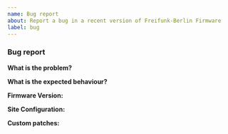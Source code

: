 ```yaml
---
name: Bug report
about: Report a bug in a recent version of Freifunk-Berlin Firmware
label: bug
---
```


<!--

Please carefully fill out the questionaire below to help improve the
timely triaging of issues. Walk through the questions below and use
them as an inspiration for what information you can provide.

Make use of codeblocks (three backticks before and after) where
appropriate (configuration excerpts, log output, etc.). Example:

```
your code goes here
```

You can use the "Preview" tab to check how your issue is going to look
before you actually send it in.

Thank you for taking the time to report a bug with the Gluon project.

-->

### Bug report

**What is the problem?**
<!-- 
- What is not working as expected?
- How is it misbehaving?
- When did the problem first start showing up?
- What were you doing when you first noticed the problem?
- On which devices (vendor, model and revision) is it misbehaving?
- Does the issue appear on multiple devices or targets?
-->

**What is the expected behaviour?**
<!--
- How do you think it should work instead?
- Did it work like that before?
-->

**Firmware Version:**
<!-- 
Please provide a usable Git reference before applying custom patches:

By using a Git reference:
    $ git describe --always
    v2018.2-17-g3abadc28

Or the URL to the relevant commit
    https://github.com/freifunk-berlin/firmware/commit/<commit hash here>
-->

**Site Configuration:**
<!--
- What image-type did you use?
- Are you installing from a fresh node or did you do an upgrade?
- Did you just ran the firmware-wizard?
- Did you do manual modifications of the configuration?
- When upgrading, what was the previous version installed?

If you think it might be helpful, upload or provide an URL to your configuration.
But have in mind that the regular backup file, as created by the node, will 
contain sensitive data (encrypted root-password, VPN-certificates, ...)
-->

**Custom patches:**
<!--
Be upfront about any custom patches you have applied to your firmware build, as they might
be part of your problem.
-->

